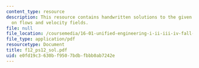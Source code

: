 ```yaml
---
content_type: resource
description: This resource contains handwritten solutions to the given problem set
  on flows and velocity fields.
file: null
file_location: /coursemedia/16-01-unified-engineering-i-ii-iii-iv-fall-2005-spring-2006/e0fd19c3630bf9507bdbfbbb0ab7242e_f12_ps12_sol.pdf
file_type: application/pdf
resourcetype: Document
title: f12_ps12_sol.pdf
uid: e0fd19c3-630b-f950-7bdb-fbbb0ab7242e
---
```

